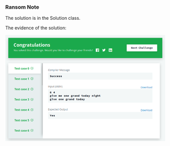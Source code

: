 ### Ransom Note

The solution is in the Solution class.

The evidence of the solution:

![Evidence](RansomNote.png)
